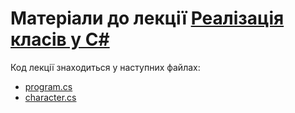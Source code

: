 # Матеріали до лекції [Реалізація класів у C#](https://youtu.be/7i6-9EjFR1Q)

Код лекції знаходиться у наступних файлах:
- [program.cs](https://github.com/DarkValkier/PM21_OOP/blob/master/PM21_OOP/Program.cs)
- [character.cs](https://github.com/DarkValkier/PM21_OOP/blob/master/PM21_OOP/character.cs)

